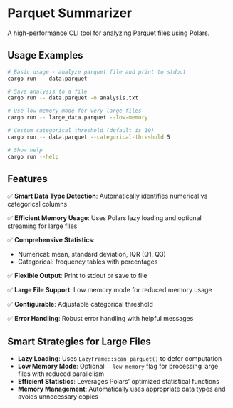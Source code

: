 # Parquet Summarizer

A high-performance CLI tool for analyzing Parquet files using Polars.

## Usage Examples

```bash
# Basic usage - analyze parquet file and print to stdout
cargo run -- data.parquet

# Save analysis to a file
cargo run -- data.parquet -o analysis.txt

# Use low memory mode for very large files
cargo run -- large_data.parquet --low-memory

# Custom categorical threshold (default is 10)
cargo run -- data.parquet --categorical-threshold 5

# Show help
cargo run --help
```

## Features

✅ **Smart Data Type Detection**: Automatically identifies numerical vs categorical columns

✅ **Efficient Memory Usage**: Uses Polars lazy loading and optional streaming for large files

✅ **Comprehensive Statistics**:
  - Numerical: mean, standard deviation, IQR (Q1, Q3)
  - Categorical: frequency tables with percentages

✅ **Flexible Output**: Print to stdout or save to file

✅ **Large File Support**: Low memory mode for reduced memory usage

✅ **Configurable**: Adjustable categorical threshold

✅ **Error Handling**: Robust error handling with helpful messages

## Smart Strategies for Large Files

- **Lazy Loading**: Uses `LazyFrame::scan_parquet()` to defer computation
- **Low Memory Mode**: Optional `--low-memory` flag for processing large files with reduced parallelism
- **Efficient Statistics**: Leverages Polars' optimized statistical functions
- **Memory Management**: Automatically uses appropriate data types and avoids unnecessary copies
